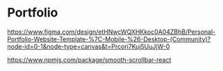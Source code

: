 # Portfolio

https://www.figma.com/design/etHNwcWQXHKkoc0A04ZBhB/Personal-Portfolio-Website-Template-%7C-Mobile-%26-Desktop-(Community)?node-id=0-1&node-type=canvas&t=Prcori7Kuj5UuJjW-0

https://www.npmjs.com/package/smooth-scrollbar-react
